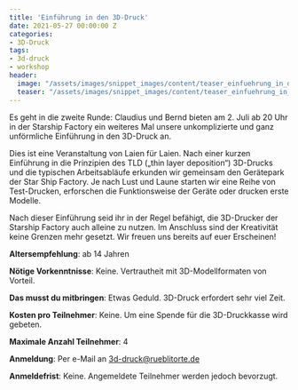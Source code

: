 ```yaml
---
title: 'Einführung in den 3D-Druck'
date: 2021-05-27 00:00:00 Z
categories:
- 3D-Druck
tags:
- 3d-druck
- workshop
header:
  image: "/assets/images/snippet_images/content/teaser_einfuehrung_in_den_3d-druck.jpg"
  teaser: "/assets/images/snippet_images/content/teaser_einfuehrung_in_den_3d-druck.jpg"
--- 
```


Es geht in die zweite Runde: Claudius und Bernd bieten am 2. Juli ab 20 Uhr in der Starship Factory ein weiteres Mal unsere unkomplizierte und ganz unförmliche Einführung in den 3D-Druck an.

Dies ist eine Veranstaltung von Laien für Laien. Nach einer kurzen Einführung in die Prinzipien des TLD („thin layer deposition“) 3D-Drucks und die typischen Arbeitsabläufe erkunden wir gemeinsam den Gerätepark der Star Ship Factory. Je nach Lust und Laune starten wir eine Reihe von Test-Drucken, erforschen die Funktionsweise der Geräte oder drucken erste Modelle. 

Nach dieser Einführung seid ihr in der Regel befähigt, die 3D-Drucker der Starship Factory auch alleine zu nutzen. Im Anschluss sind der Kreativität keine Grenzen mehr gesetzt. Wir freuen uns bereits auf euer Erscheinen!

**Altersempfehlung**: ab 14 Jahren

**Nötige Vorkenntnisse**: Keine. Vertrautheit mit 3D-Modellformaten von Vorteil.

**Das musst du mitbringen**: Etwas Geduld. 3D-Druck erfordert sehr viel Zeit.

**Kosten pro Teilnehmer**: Keine. Um eine Spende für die 3D-Druckkasse wird gebeten.

**Maximale Anzahl Teilnehmer**: 4

**Anmeldung**: Per e-Mail an 3d-druck@rueblitorte.de

**Anmeldefrist**: Keine. Angemeldete Teilnehmer werden jedoch bevorzugt.
